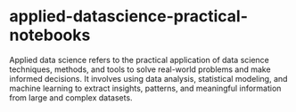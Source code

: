 # applied-datascience-practical-notebooks
Applied data science refers to the practical application of data science techniques, methods, and tools to solve real-world problems and make informed decisions. It involves using data analysis, statistical modeling, and machine learning to extract insights, patterns, and meaningful information from large and complex datasets.
